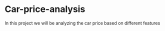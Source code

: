 # Car-price-analysis
In this project we will be analyzing the car price based on different features
